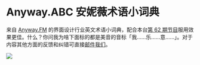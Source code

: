 # Anyway.ABC 安妮薇术语小词典
来自 [Anyway.FM](https://Anyway.FM) 的界面设计行业英文术语小词典，配合本台[第 62 期节目](https://anyway.fm/terms-in-english/#title)服用效果更佳。什么？你问我为啥下面标的都是美音的音标「我……乐……意……」。对于内容其他方面的反馈和纠错可直接[邮件我们](mailto:hello@anyway.fm)。

![](http://pic.yupoo.com/yingjunjiu_v/0d34f62a/c2ef416a.jpg)
